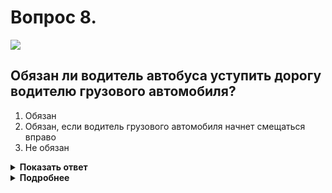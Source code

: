 # Вопрос 8.

![](https://s.drom.ru/i24228/pdd/tickets/2016/1543885519.jpg)

## Обязан ли водитель автобуса уступить дорогу водителю грузового автомобиля?

1. Обязан
2. Обязан, если водитель грузового автомобиля начнет смещаться вправо
3. Не обязан

<details>
<summary><b>Показать ответ</b></summary>
Правильный ответ: 3
</details>
<details>
<summary><b>Подробнее</b></summary>
Водитель автобуса продолжает движение по правой полосе без перестроения. Он «хозяин полосы», поэтому и уступать никому не обязан.
(Пункт 8.4 ПДД)
</details>